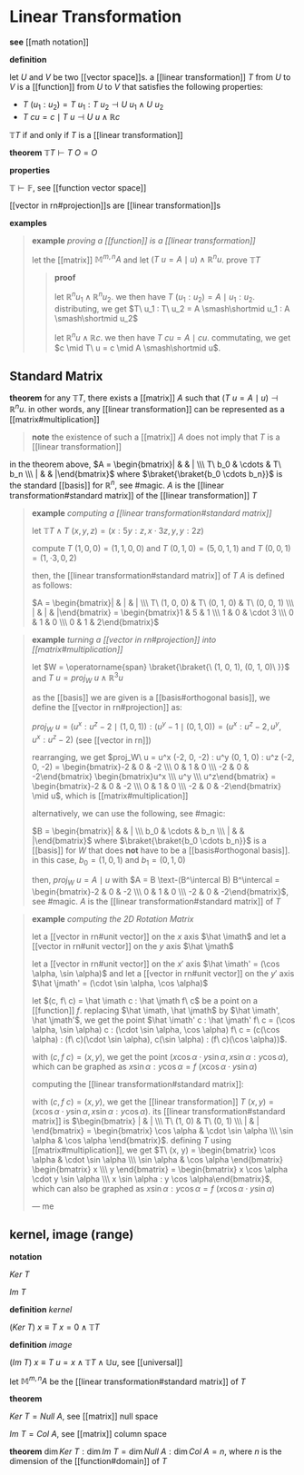 # Linear Transformation

**see** [[math notation]]

**definition**

let $U$ and $V$ be two [[vector space]]s. a [[linear transformation]] $T$ from $U$ to $V$ is a [[function]] from $U$ to $V$ that satisfies the following properties:

- $T\ (u_1 : u_2) = T\ u_1 : T\ u_2 \dashv U\ u_1 \land U\ u_2$
- $T\ cu = c \mid T\ u \dashv U\ u \land \mathbb R c$

$\mathbb T T$ if and only if $T$ is a [[linear transformation]]

**theorem** $\mathbb T T \vdash T\ O = O$

**properties**

$\mathbb T \vdash \mathbb F$, see [[function vector space]]

[[vector in rn#projection]]s are [[linear transformation]]s

**examples**

> **example** _proving a [[function]] is a [[linear transformation]]_
>
> let the [[matrix]] $\mathbb M^{m, n} A$ and let $(T\ u = A \mid u) \land \mathbb R^n u$. prove $\mathbb T T$
>
> > **proof**
> >
> > let $\mathbb R^n u_1 \land \mathbb R^n u_2$. we then have $T\ (u_1 : u_2) = A \mid u_1 : u_2$. distributing, we get $T\ u_1 : T\ u_2 = A \smash\shortmid u_1 : A \smash\shortmid u_2$
> >
> > let $\mathbb R^n u \land \mathbb R c$. we then have $T\ cu = A \mid cu$. commutating, we get $c \mid T\ u = c \mid A \smash\shortmid u$.

## Standard Matrix

**theorem** for any $\mathbb T T$, there exists a [[matrix]] $A$ such that $(T\ u = A \mid u) \dashv \mathbb R^n u$. in other words, any [[linear transformation]] can be represented as a [[matrix#multiplication]]

> **note** the existence of such a [[matrix]] $A$ does not imply that $T$ is a [[linear transformation]]

in the theorem above, $A = \begin{bmatrix}| & & | \\\ T\ b_0 & \cdots & T\ b_n \\\ | & & |\end{bmatrix}$ where $\braket{\braket{b_0 \cdots b_n}}$ is the standard [[basis]] for $\mathbb R^n$, see #magic. $A$ is the [[linear transformation#standard matrix]] of the [[linear transformation]] $T$

> **example** _computing a [[linear transformation#standard matrix]]_
>
> let $\mathbb T T \land T\ (x, y, z) = (x : 5y : z, x \cdot 3z, y, y : 2z)$
>
> compute $T\ (1, 0, 0) = (1, 1, 0, 0)$ and $T\ (0, 1, 0) = (5, 0, 1, 1)$ and $T\ (0, 0, 1) = (1, \cdot 3, 0, 2)$
>
> then, the [[linear transformation#standard matrix]] of $T$ $A$ is defined as follows:
>
> $A = \begin{bmatrix}| & | & | \\\ T\ (1, 0, 0) & T\ (0, 1, 0) & T\ (0, 0, 1) \\\ | & | & |\end{bmatrix} = \begin{bmatrix}1 & 5 & 1 \\\ 1 & 0 & \cdot 3 \\\ 0 & 1 & 0 \\\ 0 & 1 & 2\end{bmatrix}$

> **example** _turning a [[vector in rn#projection]] into [[matrix#multiplication]]_
>
> let $W = \operatorname{span} \braket{\braket{\ (1, 0, 1), (0, 1, 0)\ }}$ and $T\ u = proj_W\ u \land \mathbb R^3 u$
>
> as the [[basis]] we are given is a [[basis#orthogonal basis]], we define the [[vector in rn#projection]] as:
>
> $proj_W\ u = (u^x : u^z - 2 \mid (1, 0, 1)) : (u^y - 1 \mid (0, 1, 0)) = (u^x : u^z - 2, u^y, u^x : u^z - 2)$ (see [[vector in rn]])
>
> rearranging, we get $proj_W\ u = u^x (-2, 0, -2) : u^y (0, 1, 0) : u^z (-2, 0, -2) = \begin{bmatrix}-2 & 0 & -2 \\\ 0 & 1 & 0 \\\ -2 & 0 & -2\end{bmatrix} \begin{bmatrix}u^x \\\ u^y \\\ u^z\end{bmatrix} = \begin{bmatrix}-2 & 0 & -2 \\\ 0 & 1 & 0 \\\ -2 & 0 & -2\end{bmatrix} \mid u$, which is [[matrix#multiplication]]
>
> alternatively, we can use the following, see #magic:
>
> $B = \begin{bmatrix}| & & | \\\ b_0 & \cdots & b_n \\\ | & & |\end{bmatrix}$ where $\braket{\braket{b_0 \cdots b_n}}$ is a [[basis]] for $W$ that does **not** have to be a [[basis#orthogonal basis]]. in this case, $b_0 = (1, 0, 1)$ and $b_1 = (0, 1, 0)$
>
> then, $proj_W\ u = A \mid u$ with $A = B \text-(B^\intercal B) B^\intercal = \begin{bmatrix}-2 & 0 & -2 \\\ 0 & 1 & 0 \\\ -2 & 0 & -2\end{bmatrix}$, see #magic. $A$ is the [[linear transformation#standard matrix]] of $T$

> **example** _computing the 2D Rotation Matrix_
>
> let a [[vector in rn#unit vector]] on the $x$ axis $\hat \imath$ and let a [[vector in rn#unit vector]] on the $y$ axis $\hat \jmath$
>
> let a [[vector in rn#unit vector]] on the $x'$ axis $\hat \imath' = (\cos \alpha, \sin \alpha)$ and let a [[vector in rn#unit vector]] on the $y'$ axis $\hat \jmath' = (\cdot \sin \alpha, \cos \alpha)$
>
> let $(c, f\ c) = \hat \imath c : \hat \jmath f\ c$ be a point on a [[function]] $f$. replacing $\hat \imath, \hat \jmath$ by $\hat \imath', \hat \jmath'$, we get the point $\hat \imath' c : \hat \jmath' f\ c = (\cos \alpha, \sin \alpha) c : (\cdot \sin \alpha, \cos \alpha) f\ c = (c(\cos \alpha) : (f\ c)(\cdot \sin \alpha), c(\sin \alpha) : (f\ c)(\cos \alpha))$.
>
> with $(c, f\ c) = (x, y)$, we get the point $(x \cos \alpha \cdot y \sin \alpha,  x \sin \alpha : y \cos \alpha)$, which can be graphed as $x \sin \alpha : y \cos \alpha = f\ (x \cos \alpha \cdot y \sin \alpha)$
>
> computing the [[linear transformation#standard matrix]]:
>
> with $(c, f\ c) = (x, y)$, we get the [[linear transformation]] $T\ (x, y) = (x \cos \alpha \cdot y \sin \alpha,  x \sin \alpha : y \cos \alpha)$. its [[linear transformation#standard matrix]] is $\begin{bmatrix} | & | \\\ T\ (1, 0) & T\ (0, 1) \\\ | & | \end{bmatrix} = \begin{bmatrix} \cos \alpha & \cdot \sin \alpha \\\ \sin \alpha & \cos \alpha \end{bmatrix}$. defining $T$ using [[matrix#multiplication]], we get $T\ (x, y) = \begin{bmatrix} \cos \alpha & \cdot \sin \alpha \\\ \sin \alpha & \cos \alpha \end{bmatrix} \begin{bmatrix} x \\\ y \end{bmatrix} = \begin{bmatrix} x \cos \alpha \cdot y \sin \alpha \\\ x \sin \alpha : y \cos \alpha\end{bmatrix}$, which can also be graphed as $x \sin \alpha : y \cos \alpha = f\ (x \cos \alpha \cdot y \sin \alpha)$
>
> &mdash; me

## kernel, image (range)

**notation**

$Ker\ T$

$Im\ T$

**definition** _kernel_

$(Ker\ T)\ x \equiv T\ x = 0 \land \mathbb T T$

**definition** _image_

$(Im\ T)\ x \equiv T\ u = x \land \mathbb T T \land \mathbb U u$, see [[universal]]

let $\mathbb M^{m, n} A$ be the [[linear transformation#standard matrix]] of $T$

**theorem**

$Ker\ T = Null\ A$, see [[matrix]] null space

$Im\ T = Col\ A$, see [[matrix]] column space

**theorem** $\dim Ker\ T : \dim Im\ T = \dim Null\ A : \dim Col\ A = n$, where $n$ is the dimension of the [[function#domain]] of $T$
